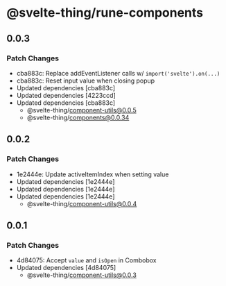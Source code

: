 # @svelte-thing/rune-components

## 0.0.3

### Patch Changes

-   cba883c: Replace addEventListener calls w/ `import('svelte').on(...)`
-   cba883c: Reset input value when closing popup
-   Updated dependencies [cba883c]
-   Updated dependencies [4223ccd]
-   Updated dependencies [cba883c]
    -   @svelte-thing/component-utils@0.0.5
    -   @svelte-thing/components@0.0.34

## 0.0.2

### Patch Changes

-   1e2444e: Update activeItemIndex when setting value
-   Updated dependencies [1e2444e]
-   Updated dependencies [1e2444e]
-   Updated dependencies [1e2444e]
    -   @svelte-thing/component-utils@0.0.4

## 0.0.1

### Patch Changes

-   4d84075: Accept `value` and `isOpen` in Combobox
-   Updated dependencies [4d84075]
    -   @svelte-thing/component-utils@0.0.3
